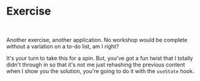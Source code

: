 # **Exercise**

<br>

Another exercise, another application. No workshop would be complete without a variation on a to-do list, am I right?

It's your turn to take this for a spin. But, you've got a fun twist that I totally didn't through in so that it's not me just rehashing the previous content when I show you the solution, you're going to do it with the `useState` hook.

